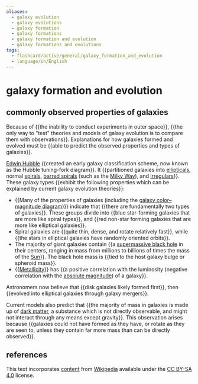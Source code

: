 ```yaml
---
aliases:
  - galaxy evolution
  - galaxy evolutions
  - galaxy formation
  - galaxy formations
  - galaxy formation and evolution
  - galaxy formations and evolutions
tags:
  - flashcard/active/general/galaxy_formation_and_evolution
  - language/in/English
---
```


# galaxy formation and evolution

## commonly observed properties of galaxies

Because of {{the inability to conduct experiments in outer space}}, {{the only way to "test" theories and models of galaxy evolution is to compare them with observations}}. Explanations for how galaxies formed and evolved must be {{able to predict the observed properties and types of galaxies}}. <!--SR:!2025-03-18,159,310!2024-10-29,54,310!2024-11-13,66,310-->

[Edwin Hubble](Edwin%20Hubble.md) {{created an early galaxy classification scheme, now known as the Hubble tuning-fork diagram}}. It {{partitioned galaxies into [ellipticals](elliptical%20galaxy.md), normal [spirals](spiral%20galaxy.md), [barred spirals](barred%20spiral%20galaxy.md) (such as the [Milky Way](Milky%20Way.md)), and [irregulars](irregular%20galaxy.md)}}. These galaxy types {{exhibit the following properties which can be explained by current galaxy evolution theories}}: <!--SR:!2025-01-28,120,290!2025-01-20,112,290!2024-11-09,64,310-->

- {{Many of the properties of galaxies (including the [galaxy color–magnitude diagram](galaxy%20color–magnitude%20diagram.md))}} indicate that {{there are fundamentally two types of galaxies}}. These groups divide into {{blue star-forming galaxies that are more like spiral types}}, and {{red non-star forming galaxies that are more like elliptical galaxies}}.
- Spiral galaxies are {{quite thin, dense, and rotate relatively fast}}, while {{the stars in elliptical galaxies have randomly oriented orbits}}.
- The majority of giant galaxies contain {{a [supermassive black hole](supermassive%20black%20hole.md) in their centers, ranging in mass from millions to billions of times the mass of the [Sun](Sun.md)}}. The black hole mass is {{tied to the host galaxy bulge or spheroid mass}}.
- {{[Metallicity](metallicity.md)}} has {{a positive correlation with the luminosity (negative correlation with the [absolute magnitude](absolute%20magnitude.md)) of a galaxy}}. <!--SR:!2024-11-08,62,310!2024-10-22,50,290!2025-01-02,91,270!2024-12-16,88,290!2025-02-05,125,290!2024-10-27,43,250!2024-11-04,59,310!2024-10-25,51,310!2025-03-03,146,310!2024-11-14,67,310-->

Astronomers now believe that {{disk galaxies likely formed first}}, then {{evolved into elliptical galaxies through galaxy mergers}}. <!--SR:!2024-10-28,53,310!2025-01-16,108,290-->

Current models also predict that {{the majority of mass in galaxies is made up of [dark matter](dark%20matter.md), a substance which is not directly observable, and might not interact through any means except gravity}}. This observation arises because {{galaxies could not have formed as they have, or rotate as they are seen to, unless they contain far more mass than can be directly observed}}. <!--SR:!2025-02-06,113,290!2024-12-30,97,290-->

## references

This text incorporates [content](https://en.wikipedia.org/wiki/galaxy_formation_and_evolution) from [Wikipedia](Wikipedia.md) available under the [CC BY-SA 4.0](https://creativecommons.org/licenses/by-sa/4.0/) license.
